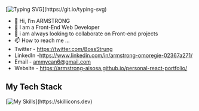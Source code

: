 [![Typing SVG](https://readme-typing-svg.demolab.com/?lines=👋Hi,+Welcome+to+my+Github+Page;)](https://git.io/typing-svg)
- 👋 Hi, I’m ARMSTRONG
- 👀 I am a Front-End Web Developer
- 🌱 i am always looking to collaborate on Front-end projects
- 📫 How to reach me ...
- Twitter - https://twitter.com/BossStrung
- LinkedIn -https://www.linkedin.com/in/armstrong-omoregie-02367a271/
- Email - ammycan6@gmail.com
- Website - https://armstrong-aisosa.github.io/personal-react-portfolio/

<h2>My Tech Stack</h2>

[![My Skills](https://skillicons.dev/icons?i=html,css,js,ts,git,github,react,materialui,bootstrap,tailwind,vscode,wordpress,figma,)](https://skillicons.dev)
